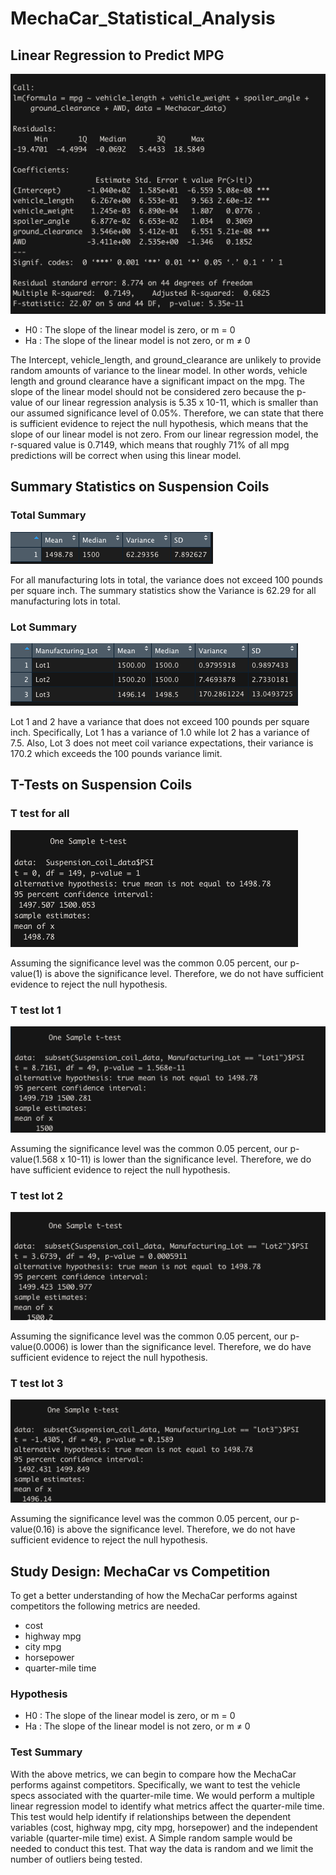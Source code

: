 # MechaCar_Statistical_Analysis

## Linear Regression to Predict MPG
![Mpg Summary Statistics](/images/mpg_linear_regression.png)

- H0 : The slope of the linear model is zero, or m = 0
- Ha : The slope of the linear model is not zero, or m ≠ 0

The Intercept, vehicle_length, and ground_clearance are unlikely to provide random amounts of variance to the linear model. In other words, vehicle length and ground clearance have a significant impact on the mpg. The slope of the linear model should not be considered zero because the p-value of our linear regression analysis is 5.35 x 10-11, which is smaller than our assumed significance level of 0.05%. Therefore, we can state that there is sufficient evidence to reject the null hypothesis, which means that the slope of our linear model is not zero. From our linear regression model, the r-squared value is 0.7149, which means that roughly 71% of all mpg predictions will be correct when using this linear model.

## Summary Statistics on Suspension Coils

### Total Summary
![Total Summary Statistics](/images/total_summary2.png)

For all manufacturing lots in total, the variance does not exceed 100 pounds per square inch. The summary statistics show the Variance is 62.29 for all manufacturing lots in total.

### Lot Summary
![Lot Summary Statistics](/images/lot_summary2.png)

Lot 1 and 2 have a variance that does not exceed 100 pounds per square inch. Specifically, Lot 1 has a variance of 1.0 while lot 2 has a variance of 7.5. Also, Lot 3 does not meet coil variance expectations, their variance is 170.2 which exceeds the 100 pounds variance limit.


## T-Tests on Suspension Coils
### T test for all
![t test for all](/images/t_test_for_all.png)

Assuming the significance level was the common 0.05 percent, our p-value(1) is above the significance level. Therefore, we do not have sufficient evidence to reject the null hypothesis.

### T test lot 1
![t test lot1](/images/t_test_lot1.png)

Assuming the significance level was the common 0.05 percent, our p-value(1.568 x 10-11) is lower than the significance level. Therefore, we do have sufficient evidence to reject the null hypothesis.

### T test lot 2
![t test lot2](/images/t_test_lot2.png)

Assuming the significance level was the common 0.05 percent, our p-value(0.0006) is lower than the significance level. Therefore, we do have sufficient evidence to reject the null hypothesis.

### T test lot 3
![t test lot3](/images/t_test_lot3.png)

Assuming the significance level was the common 0.05 percent, our p-value(0.16) is above the significance level. Therefore, we do not have sufficient evidence to reject the null hypothesis.

## Study Design: MechaCar vs Competition
To get a better understanding of how the MechaCar performs against competitors the following metrics are needed. 
- cost
- highway mpg
- city mpg
- horsepower
- quarter-mile time

### Hypothesis
- H0 : The slope of the linear model is zero, or m = 0
- Ha : The slope of the linear model is not zero, or m ≠ 0

### Test Summary
With the above metrics, we can begin to compare how the MechaCar performs against competitors. Specifically, we want to test the vehicle specs associated with the quarter-mile time. We would perform a multiple linear regression model to identify what metrics affect the quarter-mile time. This test would help identify if relationships between the dependent variables (cost, highway mpg, city mpg, horsepower) and the independent variable (quarter-mile time) exist. A Simple random sample would be needed to conduct this test. That way the data is random and we limit the number of outliers being tested.
